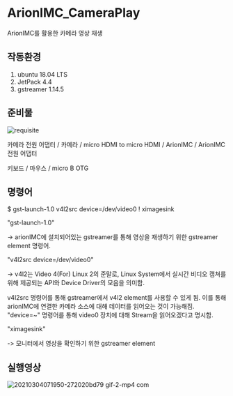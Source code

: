 # ArionIMC_CameraPlay
ArionIMC를 활용한 카메라 영상 재생

## 작동환경
1. ubuntu 18.04 LTS
2. JetPack 4.4
4. gstreamer 1.14.5


## 준비물
![requisite](https://user-images.githubusercontent.com/44572895/109899633-7a81b380-7cd9-11eb-8956-0099fb944eac.jpg)


카메라 전원 어댑터 / 카메라 / micro HDMI to micro HDMI / ArionIMC / ArionIMC 전원 어댑터

키보드 / 마우스 / micro B OTG

## 명령어
$ gst-launch-1.0 v4l2src device=/dev/video0 ! ximagesink

"gst-launch-1.0"

-> arionIMC에 설치되어있는 gstreamer를 통해 영상을 재생하기 위한 gstreamer element 명령어.

"v4l2src device=/dev/video0"

-> v4l2는 Video 4(For) Linux 2의 준말로, Linux System에서 실시간 비디오 캡쳐를 위해 제공되는 API와 Device Driver의 모음을 의미함. 

v4l2src 명령어를 통해 gstreamer에서 v4l2 element를 사용할 수 있게 됨. 이를 통해 arionIMC에 연결한 카메라 소스에 대해 데이터를 읽어오는 것이 가능해짐.
"device=~" 명령어를 통해 video0 장치에 대해 Stream을 읽어오겠다고 명시함.

"ximagesink"

-> 모니터에서 영상을 확인하기 위한 gstreamer element

## 실행영상
![20210304071950-272020bd79 gif-2-mp4 com](https://user-images.githubusercontent.com/44572895/109910965-8fb40d80-7cec-11eb-81e5-248f1d2e13dd.gif)
